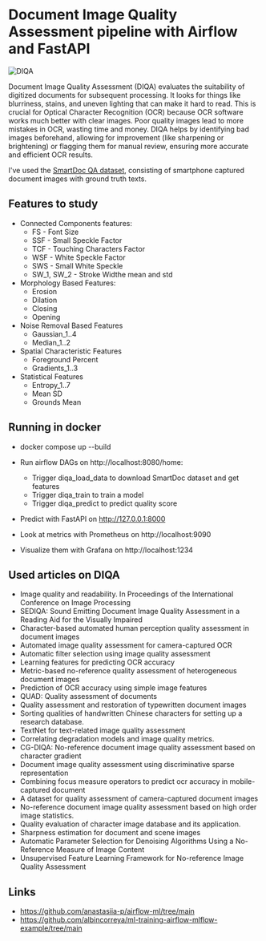 # Document Image Quality Assessment pipeline with Airflow and FastAPI
![DIQA](https://github.com/user-attachments/assets/7b8fa088-8c0b-4590-a61c-6adfa556452e)

Document Image Quality Assessment (DIQA) evaluates the suitability of digitized documents for subsequent processing. It looks for things like blurriness, stains, and uneven lighting that can make it hard to read. This is crucial for Optical Character Recognition (OCR) because OCR software works much better with clear images. Poor quality images lead to more mistakes in OCR, wasting time and money. DIQA helps by identifying bad images beforehand, allowing for improvement (like sharpening or brightening) or flagging them for manual review, ensuring more accurate and efficient OCR results.


I've used the [SmartDoc QA dataset](https://zenodo.org/records/5293201), consisting of smartphone captured document images with ground truth texts. 

## Features to study
* Connected Components features:
  * FS - Font Size
  * SSF - Small Speckle Factor
  * TCF - Touching Characters Factor
  * WSF - White Speckle Factor
  * SWS - Small White Speckle
  * SW_1, SW_2 - Stroke Widthe mean and std
* Morphology Based Features:
  * Erosion
  * Dilation
  * Closing
  * Opening
* Noise Removal Based Features
  * Gaussian_1..4
  * Median_1..2
* Spatial Characteristic Features
  * Foreground Percent
  * Gradients_1..3
* Statistical Features
  * Entropy_1..7
  * Mean SD
  * Grounds Mean
 
## Running in docker
* docker compose up --build

* Run airflow DAGs on http://localhost:8080/home:
  - Trigger diqa_load_data to download SmartDoc dataset and get features
  - Trigger diqa_train to train a model
  - Trigger diqa_predict to predict quality score
* Predict with FastAPI on http://127.0.0.1:8000
* Look at metrics with Prometheus on http://localhost:9090
* Visualize them with Grafana on http://localhost:1234

 
## Used articles on DIQA 
* Image quality and readability. In Proceedings of the International Conference on Image Processing
* SEDIQA: Sound Emitting Document Image Quality Assessment in a Reading Aid for the Visually Impaired
* Character-based automated human perception quality assessment in document images
* Automated image quality assessment for camera-captured OCR
* Automatic filter selection using image quality assessment
* Learning features for predicting OCR accuracy
* Metric-based no-reference quality assessment of heterogeneous document images
* Prediction of OCR accuracy using simple image features
* QUAD: Quality assessment of documents
* Quality assessment and restoration of typewritten document images
* Sorting qualities of handwritten Chinese characters for setting up a research database.
* TextNet for text-related image quality assessment
* Correlating degradation models and image quality metrics.
* CG-DIQA: No-reference document image quality assessment based on character gradient
* Document image quality assessment using discriminative sparse representation
* Combining focus measure operators to predict ocr accuracy in mobile-captured document
* A dataset for quality assessment of camera-captured document images
* No-reference document image quality assessment based on high order image statistics.
* Quality evaluation of character image database and its application.
* Sharpness estimation for document and scene images
* Automatic Parameter Selection for Denoising Algorithms Using a No-Reference Measure of Image Content
* Unsupervised Feature Learning Framework for No-reference Image Quality Assessment

## Links
* https://github.com/anastasiia-p/airflow-ml/tree/main
* https://github.com/albincorreya/ml-training-airflow-mlflow-example/tree/main
